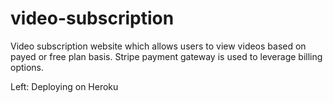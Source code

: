 # video-subscription
Video subscription website which allows users to view videos based on payed or free plan basis. Stripe payment gateway is used to leverage billing options.

Left: Deploying on Heroku
